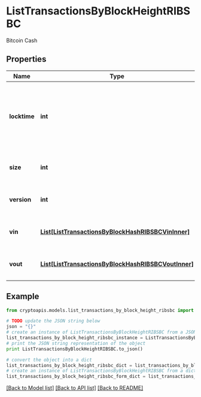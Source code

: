 # ListTransactionsByBlockHeightRIBSBC

Bitcoin Cash

## Properties
Name | Type | Description | Notes
------------ | ------------- | ------------- | -------------
**locktime** | **int** | Represents the time at which a particular transaction can be added to the blockchain. | 
**size** | **int** | Represents the total size of this transaction. | 
**version** | **int** | Represents the total size of this transaction. | 
**vin** | [**List[ListTransactionsByBlockHashRIBSBCVinInner]**](ListTransactionsByBlockHashRIBSBCVinInner.md) | Represents the transaction inputs. | 
**vout** | [**List[ListTransactionsByBlockHashRIBSBCVoutInner]**](ListTransactionsByBlockHashRIBSBCVoutInner.md) | Represents the transaction outputs. | 

## Example

```python
from cryptoapis.models.list_transactions_by_block_height_ribsbc import ListTransactionsByBlockHeightRIBSBC

# TODO update the JSON string below
json = "{}"
# create an instance of ListTransactionsByBlockHeightRIBSBC from a JSON string
list_transactions_by_block_height_ribsbc_instance = ListTransactionsByBlockHeightRIBSBC.from_json(json)
# print the JSON string representation of the object
print ListTransactionsByBlockHeightRIBSBC.to_json()

# convert the object into a dict
list_transactions_by_block_height_ribsbc_dict = list_transactions_by_block_height_ribsbc_instance.to_dict()
# create an instance of ListTransactionsByBlockHeightRIBSBC from a dict
list_transactions_by_block_height_ribsbc_form_dict = list_transactions_by_block_height_ribsbc.from_dict(list_transactions_by_block_height_ribsbc_dict)
```
[[Back to Model list]](../README.md#documentation-for-models) [[Back to API list]](../README.md#documentation-for-api-endpoints) [[Back to README]](../README.md)


